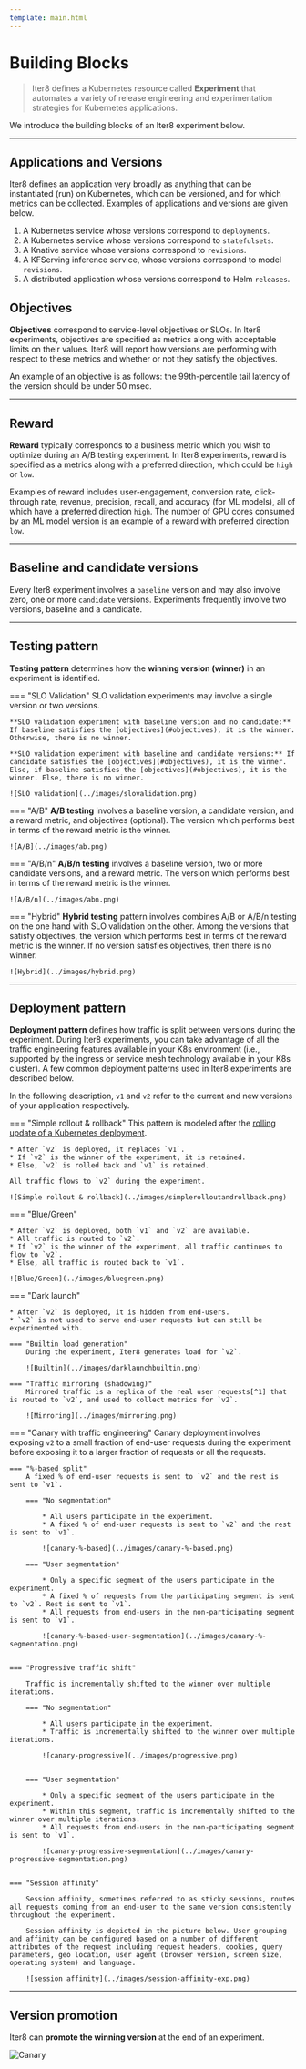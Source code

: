 ```yaml
---
template: main.html
---
```


# Building Blocks

> Iter8 defines a Kubernetes resource called **Experiment** that automates a variety of release engineering and experimentation strategies for Kubernetes applications.

We introduce the building blocks of an Iter8 experiment below.

***

## Applications and Versions
Iter8 defines an application very broadly as anything that can be instantiated (run) on Kubernetes, which can be versioned, and for which metrics can be collected. Examples of applications and versions are given below.

1. A Kubernetes service whose versions correspond to `deployments`.
2. A Kubernetes service whose versions correspond to `statefulsets`.
3. A Knative service whose versions correspond to `revisions`.
4. A KFServing inference service, whose versions correspond to model `revisions`.
5. A distributed application whose versions correspond to Helm `releases`.

## Objectives

**Objectives** correspond to service-level objectives or SLOs. In Iter8 experiments, objectives are specified as metrics along with acceptable limits on their values. Iter8 will report how versions are performing with respect to these metrics and whether or not they satisfy the objectives.

An example of an objective is as follows: the 99th-percentile tail latency of the version should be under 50 msec.

***

## Reward
**Reward** typically corresponds to a business metric which you wish to optimize during an A/B testing experiment. In Iter8 experiments, reward is specified as a metrics along with a preferred direction, which could be `high` or `low`. 

Examples of reward includes user-engagement, conversion rate, click-through rate, revenue, precision, recall, and accuracy (for ML models), all of which have a preferred direction `high`. The number of GPU cores consumed by an ML model version is an example of a reward with preferred direction `low`.

***

## Baseline and candidate versions
Every Iter8 experiment involves a `baseline` version and may also involve zero, one or more `candidate` versions. Experiments frequently involve two versions, baseline and a candidate.

***

## Testing pattern

**Testing pattern** determines how the **winning version (winner)** in an experiment is identified.

=== "SLO Validation"
    SLO validation experiments may involve a single version or two versions.

    **SLO validation experiment with baseline version and no candidate:** If baseline satisfies the [objectives](#objectives), it is the winner. Otherwise, there is no winner.

    **SLO validation experiment with baseline and candidate versions:** If candidate satisfies the [objectives](#objectives), it is the winner. Else, if baseline satisfies the [objectives](#objectives), it is the winner. Else, there is no winner.

    ![SLO validation](../images/slovalidation.png)


=== "A/B"
    **A/B testing** involves a baseline version, a candidate version, and a reward metric, and objectives (optional). The version which performs best in terms of the reward metric is the winner.

    ![A/B](../images/ab.png)

=== "A/B/n"
    **A/B/n testing** involves a baseline version, two or more candidate versions, and a reward metric. The version which performs best in terms of the reward metric is the winner.

    ![A/B/n](../images/abn.png)

=== "Hybrid"
    **Hybrid testing** pattern involves combines A/B or A/B/n testing on the one hand with SLO validation on the other. Among the versions that satisfy objectives, the version which performs best in terms of the reward metric is the winner. If no version satisfies objectives, then there is no winner.

    ![Hybrid](../images/hybrid.png)

***

## Deployment pattern
**Deployment pattern** defines how traffic is split between versions during the experiment. During Iter8 experiments, you can take advantage of all the traffic engineering features available in your K8s environment (i.e., supported by the ingress or service mesh technology available in your K8s cluster). A few common deployment patterns used in Iter8 experiments are described below.

In the following description, `v1` and `v2` refer to the current and new versions of your application respectively.

=== "Simple rollout & rollback"
    This pattern is modeled after the [rolling update of a Kubernetes deployment](https://kubernetes.io/docs/tutorials/kubernetes-basics/update/update-intro/). 
    
    * After `v2` is deployed, it replaces `v1`.
    * If `v2` is the winner of the experiment, it is retained.
    * Else, `v2` is rolled back and `v1` is retained. 
    
    All traffic flows to `v2` during the experiment.

    ![Simple rollout & rollback](../images/simplerolloutandrollback.png)

=== "Blue/Green"

    * After `v2` is deployed, both `v1` and `v2` are available. 
    * All traffic is routed to `v2`. 
    * If `v2` is the winner of the experiment, all traffic continues to flow to `v2`.
    * Else, all traffic is routed back to `v1`.

    ![Blue/Green](../images/bluegreen.png)

=== "Dark launch"

    * After `v2` is deployed, it is hidden from end-users.
    * `v2` is not used to serve end-user requests but can still be experimented with.

    === "Builtin load generation"
        During the experiment, Iter8 generates load for `v2`.

        ![Builtin](../images/darklaunchbuiltin.png)

    === "Traffic mirroring (shadowing)"
        Mirrored traffic is a replica of the real user requests[^1] that is routed to `v2`, and used to collect metrics for `v2`.

        ![Mirroring](../images/mirroring.png)

=== "Canary with traffic engineering"
    Canary deployment involves exposing `v2` to a small fraction of end-user requests during the experiment before exposing it to a larger fraction of requests or all the requests.

    === "%-based split"
        A fixed % of end-user requests is sent to `v2` and the rest is sent to `v1`.

        === "No segmentation"

            * All users participate in the experiment.
            * A fixed % of end-user requests is sent to `v2` and the rest is sent to `v1`.

            ![canary-%-based](../images/canary-%-based.png)

        === "User segmentation"

            * Only a specific segment of the users participate in the experiment.
            * A fixed % of requests from the participating segment is sent to `v2`. Rest is sent to `v1`.
            * All requests from end-users in the non-participating segment is sent to `v1`.

            ![canary-%-based-user-segmentation](../images/canary-%-segmentation.png)


    === "Progressive traffic shift"

        Traffic is incrementally shifted to the winner over multiple iterations.

        === "No segmentation"

            * All users participate in the experiment.
            * Traffic is incrementally shifted to the winner over multiple iterations.

            ![canary-progressive](../images/progressive.png)


        === "User segmentation"

            * Only a specific segment of the users participate in the experiment.
            * Within this segment, traffic is incrementally shifted to the winner over multiple iterations.
            * All requests from end-users in the non-participating segment is sent to `v1`.

            ![canary-progressive-segmentation](../images/canary-progressive-segmentation.png)


    === "Session affinity"
        
        Session affinity, sometimes referred to as sticky sessions, routes all requests coming from an end-user to the same version consistently throughout the experiment.

        Session affinity is depicted in the picture below. User grouping and affinity can be configured based on a number of different attributes of the request including request headers, cookies, query parameters, geo location, user agent (browser version, screen size, operating system) and language.

        ![session affinity](../images/session-affinity-exp.png)


<!-- 
    Progressive deployment incrementally shifts traffic towards the winner over multiple iterations.

    ![Canary](../images/progressive.png)

=== "Fixed-split"
    Fixed-split deployment does not shift traffic between versions.

    ![Canary](../images/fixedsplit.png) -->

***

<!-- ## Traffic engineering

**Traffic engineering** refers to features such as **dark launch, traffic mirroring/shadowing, user segmentation** and **session affinity** that provide fine-grained controls over how traffic is routed to and from app versions.

Iter8 enables you to take total advantage of all the traffic engineering features available in the service mesh, ingress technology, or networking layer present in your Kubernetes cluster.

=== "Dark launch"
    **Dark launch** enables you to deploy and experiment with a new version of your application/ML model in such a way that it is hidden from all (or most) of your end-users.

    ![Canary](../images/mirroring.png)

=== "Traffic mirroring/shadowing"
    **Traffic mirroring** or **shadowing** enables experimenting with a *dark* launched version with zero-impact on end-users. Mirrored traffic is a replica of the real user requests[^1] that is routed to the dark version. Metrics are collected and evaluated for the dark version, but responses from the dark version are ignored.

    ![Canary](../images/mirroring.png)

=== "User segmentation"
    **User segmentation** is the ability to carve out a specific segment of users for an experiment, leaving the rest of the users unaffected by the experiment. Service meshes and ingress controllers often provide the ability to route requests dynamically to different versions based on request attributes such as user identity, URI, IP address prefixes, or origin. Iter8 can leverage this functionality in experiments to control the segment of the users that will participate in the experiment. 
    
    For example, in the canary experiment depicted below, requests from the country `Wakanda` may be routed to baseline or candidate; requests that are not from `Wakanda` will not participate in the experiment and are routed only to the baseline.

    ![User segmentation](../images/segmentation.png)

=== "Session affinity"
    During A/B or canary testing experiments, it is often necessary to ensure that the version to which a particular user's request is routed remains consistent throughout the duration of the experiment. This traffic engineering feature is called **session affinity** or **session stickiness**. Service meshes and ingress controllers can enable this feature based on HTTP cookies or request attributes such as user identity, URI, IP address prefixes, or origin. Iter8 can leverage this functionality in experiments to control how user requests are routed to versions.

    For example, in the A/B testing experiment depicted below, requests from user group 1 are always routed to the baseline while requests from user group 2 are always routed to the candidate during the experiment.

    ![Session affinity](../images/session-affinity-exp.png)
*** -->


## Version promotion
Iter8 can **promote the winning version** at the end of an experiment.

![Canary](../images/yamljson.png)

[^1]: It is possible to mirror only a certain percentage of the requests instead of all requests.